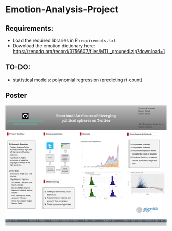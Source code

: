 # Emotion-Analysis-Project

## Requirements:
- Load the required libraries in R ```requirements.txt```
- Download the emotion dictionary here: https://zenodo.org/record/3756607/files/MTL_grouped.zip?download=1

## TO-DO:
- statistical models: polynomial regression (predicting rt count)

## Poster

![poster](https://github.com/DavidSiegl/Emotion-Analysis-Project/blob/main/Poster%20-%20Group%201.png)
